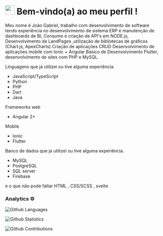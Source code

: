 
<h1><img src="https://emojis.slackmojis.com/emojis/images/1531849430/4246/blob-sunglasses.gif?1531849430" width="30"/> Bem-vindo(a) ao meu perfil  ! </h1>

Meu nome é João Gabriel, trabalho com desenvolvimento de software
tendo experiência no desenvolvimento de sistema ERP e manutenção de dashboards de BI,
Consumo e criação de API's em NODE.js,
Desenvolvimento de LandPages ,utilização de bibliotecas de gráficos (Chart.js, ApexCharts)
Criação de aplicações CRUD
Desenvolvimento de aplicações mobile com Ionic + Angular
Básico de Desenvolvimento Flutter, desenvolvimento de sites com PHP e MySQL.

Linguagens que ja utilizei ou tive alguma experiência.
- JavaScript/TypeScript
- Python
- PHP
- Dart
- Java

Frameworks web
- Angular 2+ 

Mobile
- Ionic
- Flutter

Banco de dados que ja utilizei ou tive alguma experiência.
- MySQL
- PostgreSQL
- SQL server
- Firebase

e o que não pode faltar HTML , CSS/SCSS , svelte

### Analytics ⚙️
![Github Languages](https://github-readme-stats.vercel.app/api/top-langs/?username=JoaoScheleder&layout=compact&count_private=true)

![Github Statistics](https://github-readme-stats.vercel.app/api/?username=JoaoScheleder&count_private=true&show_icons=true)

![Github Contributions](https://github-readme-streak-stats.herokuapp.com/?user=JoaoScheleder&hide_border=true)
